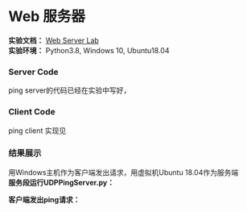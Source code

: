 # Web 服务器
**实验文档：** [Web Server Lab](https://gaia.cs.umass.edu/kurose_ross/programming/Python_code_only/WebServer_programming_lab_only.pdf)  
**实验环境：** Python3.8, Windows 10, Ubuntu18.04

### Server Code
ping server的代码已经在实验中写好，

### Client Code  
ping client 实现见
### 结果展示
用Windows主机作为客户端发出请求，用虚拟机Ubuntu 18.04作为服务端  
**服务段运行UDPPingServer.py：**  


**客户端发出ping请求：**  

